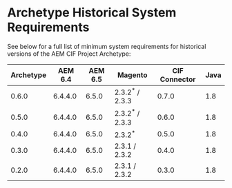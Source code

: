 # Archetype Historical System Requirements

See below for a full list of minimum system requirements for historical versions of the AEM CIF Project Archetype:

| Archetype | AEM 6.4 | AEM 6.5 | Magento                   | CIF Connector | Java |
| --------- | ------- | ------- | ------------------------- | ------------- | ---- |
| 0.6.0     | 6.4.4.0 | 6.5.0   | 2.3.2<sup>*</sup> / 2.3.3 | 0.7.0         | 1.8  |
| 0.5.0     | 6.4.4.0 | 6.5.0   | 2.3.2<sup>*</sup> / 2.3.3 | 0.6.0         | 1.8  |
| 0.4.0     | 6.4.4.0 | 6.5.0   | 2.3.2<sup>*</sup>         | 0.5.0         | 1.8  |
| 0.3.0     | 6.4.4.0 | 6.5.0   | 2.3.1 / 2.3.2             | 0.4.0         | 1.8  |
| 0.2.0     | 6.4.4.0 | 6.5.0   | 2.3.1 / 2.3.2             | 0.3.0         | 1.8  |